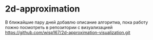 # 2d-approximation
В ближайшие пару дней добавлю описание алгоритма, пока работу пожно посмотреть в репозитории с визуализацией
https://github.com/wisp167/2d-approximation-visualization.git
